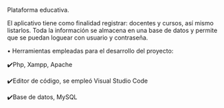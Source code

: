Plataforma educativa.

El aplicativo tiene como finalidad registrar: docentes y cursos, así mismo listarlos.
Toda la información se almacena en una base de datos y permite que se puedan loguear con usuario y contraseña.

• Herramientas empleadas para el desarrollo del proyecto:

✔️Php, Xampp, Apache

✔️Editor de código, se empleó Visual Studio Code

✔️Base de datos, MySQL


